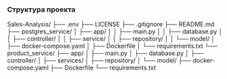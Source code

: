 ### Структура проекта


Sales-Analysis/
├── .env
├── LICENSE
├── .gitignore
├── README.md
├── postgres_service/
│   ├── app/
│   │   ├── main.py
│   │   ├── database.py
│   │   ├── controller/
│   │   ├── service/
│   │   ├── repository/
│   │   └── model/
│   ├── docker-compose.yaml
│   ├── Dockerfile
│   └── requirements.txt
└── product_service/
    ├── app/
    │   ├── main.py
    │   ├── database.py
    │   ├── controller/
    │   ├── services/
    │   ├── repository/
    │   └── model/
    ├── docker-compose.yaml
    ├── Dockerfile
    └── requirements.txt
